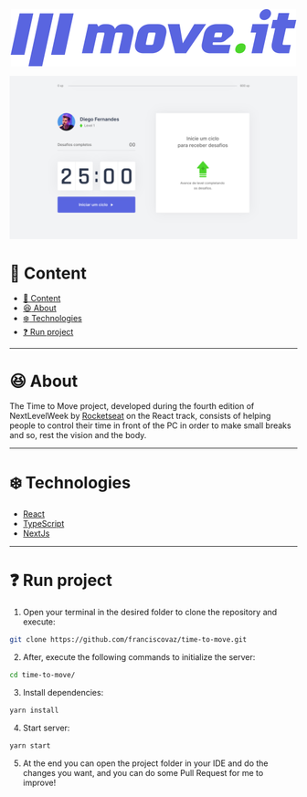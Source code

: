 <p align="center">
  <img src="./public/logo-full.svg" />
</p>


<p align="center">
  <img src="./public/home.svg" />
</p>

# :pushpin: Content

- [:pushpin: Content](#pushpin-content)
- [:satisfied: About](#satisfied-about)
- [:snowflake: Technologies](#snowflake-technologies)
- [:question: Run project](#question-run-project)

---
# :satisfied: About
The Time to Move project, developed during the fourth edition of NextLevelWeek by [Rocketseat](https://rocketseat.com.br/) on the React track, consists of helping people to control their time in front of the PC in order to make small breaks and so, rest the vision and the body. 

---
# :snowflake: Technologies
* [React](https://pt-br.reactjs.org/)
* [TypeScript](https://www.typescriptlang.org/)
* [NextJs](https://nextjs.org/)

---
# :question: Run project

1. Open your terminal in the desired folder to clone the repository and execute:
``` bash
git clone https://github.com/franciscovaz/time-to-move.git
```
2. After, execute the following commands to initialize the server:
``` bash
cd time-to-move/
```
3. Install dependencies:
``` bash
yarn install
```
4. Start server:
``` bash
yarn start
```
5. At the end you can open the project folder in your IDE and do the changes you want, and you can do some Pull Request for me to improve! 
